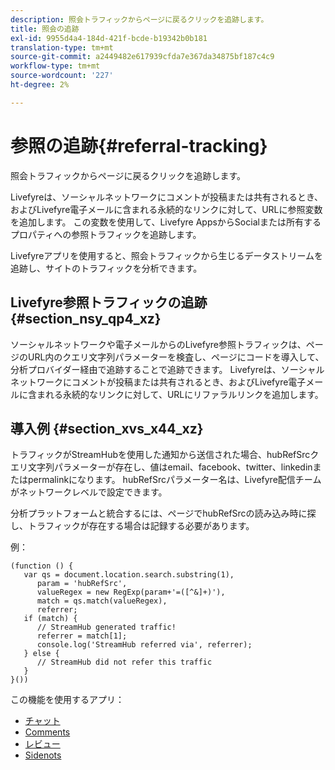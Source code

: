 ```yaml
---
description: 照会トラフィックからページに戻るクリックを追跡します。
title: 照会の追跡
exl-id: 9955d4a4-184d-421f-bcde-b19342b0b181
translation-type: tm+mt
source-git-commit: a2449482e617939cfda7e367da34875bf187c4c9
workflow-type: tm+mt
source-wordcount: '227'
ht-degree: 2%

---
```


# 参照の追跡{#referral-tracking}

照会トラフィックからページに戻るクリックを追跡します。

Livefyreは、ソーシャルネットワークにコメントが投稿または共有されるとき、およびLivefyre電子メールに含まれる永続的なリンクに対して、URLに参照変数を追加します。 この変数を使用して、Livefyre AppsからSocialまたは所有するプロパティへの参照トラフィックを追跡します。

Livefyreアプリを使用すると、照会トラフィックから生じるデータストリームを追跡し、サイトのトラフィックを分析できます。

## Livefyre参照トラフィックの追跡{#section_nsy_qp4_xz}

ソーシャルネットワークや電子メールからのLivefyre参照トラフィックは、ページのURL内のクエリ文字列パラメーターを検査し、ページにコードを導入して、分析プロバイダー経由で追跡することで追跡できます。 Livefyreは、ソーシャルネットワークにコメントが投稿または共有されるとき、およびLivefyre電子メールに含まれる永続的なリンクに対して、URLにリファラルリンクを追加します。

## 導入例 {#section_xvs_x44_xz}

トラフィックがStreamHubを使用した通知から送信された場合、hubRefSrcクエリ文字列パラメーターが存在し、値はemail、facebook、twitter、linkedinまたはpermalinkになります。 hubRefSrcパラメーター名は、Livefyre配信チームがネットワークレベルで設定できます。

分析プラットフォームと統合するには、ページでhubRefSrcの読み込み時に探し、トラフィックが存在する場合は記録する必要があります。

例：

```
(function () { 
   var qs = document.location.search.substring(1), 
      param = 'hubRefSrc', 
      valueRegex = new RegExp(param+'=([^&]+)'), 
      match = qs.match(valueRegex), 
      referrer; 
   if (match) { 
      // StreamHub generated traffic! 
      referrer = match[1]; 
      console.log('StreamHub referred via', referrer); 
   } else { 
      // StreamHub did not refer this traffic 
   } 
}())
```

この機能を使用するアプリ：

* [チャット](/help/using/c-about-apps/c-chat-app/c-chat-app.md)
* [Comments](/help/using/c-about-apps/c-comments/c-comments.md)
* [レビュー](/help/using/c-about-apps/c-reviews-app/c-reviews-app.md)
* [Sidenots](/help/using/c-about-apps/c-sidenotes-app/c-sidenotes-app.md)
